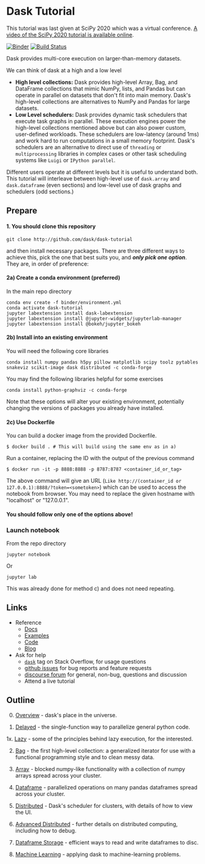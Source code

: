 # Dask Tutorial

This tutorial was last given at SciPy 2020 which was a virtual conference.
[A video of the SciPy 2020 tutorial is available online](https://www.youtube.com/watch?v=EybGGLbLipI).

[![Binder](https://mybinder.org/badge_logo.svg)](https://mybinder.org/v2/gh/dask/dask-tutorial/main?urlpath=lab)
[![Build Status](https://github.com/dask/dask-tutorial/workflows/CI/badge.svg)](https://github.com/dask/dask-tutorial/actions?query=workflow%3ACI)

Dask provides multi-core execution on larger-than-memory datasets.

We can think of dask at a high and a low level

*  **High level collections:**  Dask provides high-level Array, Bag, and DataFrame
   collections that mimic NumPy, lists, and Pandas but can operate in parallel on
   datasets that don't fit into main memory.  Dask's high-level collections are
   alternatives to NumPy and Pandas for large datasets.
*  **Low Level schedulers:** Dask provides dynamic task schedulers that
   execute task graphs in parallel.  These execution engines power the
   high-level collections mentioned above but can also power custom,
   user-defined workloads.  These schedulers are low-latency (around 1ms) and
   work hard to run computations in a small memory footprint.  Dask's
   schedulers are an alternative to direct use of `threading` or
   `multiprocessing` libraries in complex cases or other task scheduling
   systems like `Luigi` or `IPython parallel`.

Different users operate at different levels but it is useful to understand
both.  This tutorial will interleave between high-level use of `dask.array` and
`dask.dataframe` (even sections) and low-level use of dask graphs and
schedulers (odd sections.)

## Prepare

#### 1. You should clone this repository

    git clone http://github.com/dask/dask-tutorial

and then install necessary packages.
There are three different ways to achieve this, pick the one that best suits you, and ***only pick one option***.
They are, in order of preference:

#### 2a) Create a conda environment (preferred)

In the main repo directory

    conda env create -f binder/environment.yml
    conda activate dask-tutorial
    jupyter labextension install dask-labextension
    jupyter labextension install @jupyter-widgets/jupyterlab-manager
    jupyter labextension install @bokeh/jupyter_bokeh

#### 2b) Install into an existing environment

You will need the following core libraries

    conda install numpy pandas h5py pillow matplotlib scipy toolz pytables snakeviz scikit-image dask distributed -c conda-forge

You may find the following libraries helpful for some exercises

    conda install python-graphviz -c conda-forge

Note that these options will alter your existing environment, potentially changing the versions of packages you already
have installed.

#### 2c) Use Dockerfile

You can build a docker image from the provided Dockerfile.

    $ docker build . # This will build using the same env as in a)

Run a container, replacing the ID with the output of the previous command

    $ docker run -it -p 8888:8888 -p 8787:8787 <container_id_or_tag>

The above command will give an URL (`Like http://(container_id or 127.0.0.1):8888/?token=<sometoken>`) which
can be used to access the notebook from browser. You may need to replace the given hostname with "localhost" or
"127.0.0.1".

#### You should follow only one of the options above!

### Launch notebook

From the repo directory

    jupyter notebook

Or

    jupyter lab

This was already done for method c) and does not need repeating.

## Links

*  Reference
    *  [Docs](https://dask.org/)
    *  [Examples](https://examples.dask.org/)
    *  [Code](https://github.com/dask/dask/)
    *  [Blog](https://blog.dask.org/)
*  Ask for help
    *   [`dask`](http://stackoverflow.com/questions/tagged/dask) tag on Stack Overflow, for usage questions
    *   [github issues](https://github.com/dask/dask/issues/new) for bug reports and feature requests
    *   [discourse forum](https://dask.discourse.group/) for general, non-bug, questions and discussion
    *   Attend a live tutorial

## Outline

0. [Overview](00_overview.ipynb) - dask's place in the universe.

1. [Delayed](01_dask.delayed.ipynb) - the single-function way to parallelize general python code.

1x. [Lazy](01x_lazy.ipynb) - some of the principles behind lazy execution, for the interested.

2. [Bag](02_bag.ipynb) - the first high-level collection: a generalized iterator for use
with a functional programming style and to clean messy data.

3. [Array](03_array.ipynb) - blocked numpy-like functionality with a collection of
numpy arrays spread across your cluster.

7. [Dataframe](04_dataframe.ipynb) - parallelized operations on many pandas dataframes
spread across your cluster.

5. [Distributed](05_distributed.ipynb) - Dask's scheduler for clusters, with details of
how to view the UI.

6. [Advanced Distributed](06_distributed_advanced.ipynb) - further details on distributed
computing, including how to debug.

7. [Dataframe Storage](07_dataframe_storage.ipynb) - efficient ways to read and write
dataframes to disc.

8. [Machine Learning](08_machine_learning.ipynb) - applying dask to machine-learning problems.
